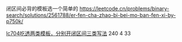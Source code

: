 闭区间必背的模板选一个简单的 https://leetcode.cn/problems/binary-search/solutions/2561788/er-fen-cha-zhao-bi-bei-mo-ban-fen-xi-by-p750k/ 

[lc704吃透两类模板，分别开闭区间三类写法](https://leetcode.cn/problems/binary-search/solutions/2287037/zhe-ti-shi-er-fen-fa-checkhan-shu-hen-ha-41dh/
)
240 4 33
